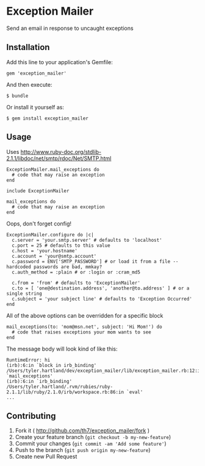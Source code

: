 # Exception Mailer

Send an email in response to uncaught exceptions

## Installation

Add this line to your application's Gemfile:

    gem 'exception_mailer'

And then execute:

    $ bundle

Or install it yourself as:

    $ gem install exception_mailer

## Usage
Uses http://www.ruby-doc.org/stdlib-2.1.1/libdoc/net/smtp/rdoc/Net/SMTP.html
```
ExceptionMailer.mail_exceptions do
  # code that may raise an exception
end
```
```
include ExceptionMailer

mail_exceptions do
  # code that may raise an exception
end
```
Oops, don't forget config!
```
ExceptionMailer.configure do |c|
  c.server = 'your.smtp.server' # defaults to 'localhost'
  c.port = 25 # defaults to this value
  c.host = 'your.hostname'
  c.account = 'your@smtp.account'
  c.password = ENV['SMTP_PASSWORD'] # or load it from a file -- hardcoded passwords are bad, mmkay?
  c.auth_method = :plain # or :login or :cram_md5

  c.from = 'from' # defaults to 'ExceptionMailer'
  c.to = [ 'one@destination.address', 'another@to.address' ] # or a single string
  c.subject = 'your subject line' # defaults to 'Exception Occurred'
end
```
All of the above options can be overridden for a specific block
```
mail_exceptions(to: 'mom@msn.net', subject: 'Hi Mom!') do
  # code that raises exceptions your mom wants to see
end
```
The message body will look kind of like this:
```
RuntimeError: hi
(irb):6:in `block in irb_binding'
/Users/tyler.hartland/dev/exception_mailer/lib/exception_mailer.rb:12:in `mail_exceptions'
(irb):6:in `irb_binding'
/Users/tyler.hartland/.rvm/rubies/ruby-2.1.1/lib/ruby/2.1.0/irb/workspace.rb:86:in `eval'
...
```

## Contributing

1. Fork it ( http://github.com/th7/exception_mailer/fork )
2. Create your feature branch (`git checkout -b my-new-feature`)
3. Commit your changes (`git commit -am 'Add some feature'`)
4. Push to the branch (`git push origin my-new-feature`)
5. Create new Pull Request
